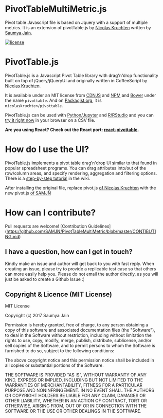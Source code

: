 # PivotTableMultiMetric.js
Pivot table Javascript file is based on Jquery with a support of multiple metrics. It is an extension of pivotTable.js by [Nicolas Kruchten]( https://github.com/nicolaskruchten/pivottable) written by [Saumya Jain](https://github.com/SAMJN/PivotTableMultiMetric).

[![license](https://pivottable.js.org/images/license.svg)](https://github.com/SAMJN/PivotTableMultiMetric/blob/master/LICENSE.md)

# PivotTable.js

PivotTable.js is a Javascript Pivot Table library with drag'n'drop functionality built on top of jQuery/jQueryUI and originally written in CoffeeScript by [Nicolas Kruchten](http://nicolas.kruchten.com).

It is available under an MIT license from [CDNJS](https://cdnjs.com/libraries/pivottable) and [NPM](https://www.npmjs.com/package/pivottable) and [Bower](http://bower.io/) under the name `pivottable`. And on [Packagist.org](https://packagist.org/packages/nicolaskruchten/pivottable), it is `nicolaskruchten/pivottable`.

PivotTable.js can be used with [Python/Jupyter](https://pypi.python.org/pypi/pivottablejs) and [R/RStudio](https://github.com/smartinsightsfromdata/rpivotTable) and you can [try it right now](https://pivottable.js.org/examples/local.html) in your browser on a CSV file.

**Are you using React? Check out the React port: [react-pivottable](https://github.com/plotly/react-pivottable).**

# How do I use the UI?

PivotTable.js implements a pivot table drag'n'drop UI similar to that found in popular spreadsheet programs. You can drag attributes into/out of the row/column areas, and specify rendering, aggregation and filtering options. There is a [step-by-step tutorial](https://github.com/nicolaskruchten/pivottable/wiki/UI-Tutorial) in the wiki.

After installing the original file, replace pivot.js [of Nicolas Kruchten](https://github.com/nicolaskruchten/pivottable/blob/master/dist/pivot.js) with the new pivot.js [of SAMJN](https://github.com/SAMJN/PivotTableMultiMetric/blob/master/dist/pivot.js)


# How can I contribute?

Pull requests are welcome! [Contribution Guidelines]
(https://github.com/SAMJN/PivotTableMultiMetric/blob/master/CONTIBUTING.md)

## I have a question, how can I get in touch?

Kindly make an issue and author will get back to you with fast reply. When creating an issue, please try to provide a replicable test case so that others can more easily help you. Please do not email the author directly, as you will just be asked to create a Github Issue :)

## Copyright & Licence (MIT License)

MIT License

Copyright (c) 2017 Saumya Jain

Permission is hereby granted, free of charge, to any person obtaining a copy
of this software and associated documentation files (the "Software"), to deal
in the Software without restriction, including without limitation the rights
to use, copy, modify, merge, publish, distribute, sublicense, and/or sell
copies of the Software, and to permit persons to whom the Software is
furnished to do so, subject to the following conditions:

The above copyright notice and this permission notice shall be included in all
copies or substantial portions of the Software.

THE SOFTWARE IS PROVIDED "AS IS", WITHOUT WARRANTY OF ANY KIND, EXPRESS OR
IMPLIED, INCLUDING BUT NOT LIMITED TO THE WARRANTIES OF MERCHANTABILITY,
FITNESS FOR A PARTICULAR PURPOSE AND NONINFRINGEMENT. IN NO EVENT SHALL THE
AUTHORS OR COPYRIGHT HOLDERS BE LIABLE FOR ANY CLAIM, DAMAGES OR OTHER
LIABILITY, WHETHER IN AN ACTION OF CONTRACT, TORT OR OTHERWISE, ARISING FROM,
OUT OF OR IN CONNECTION WITH THE SOFTWARE OR THE USE OR OTHER DEALINGS IN THE
SOFTWARE.
